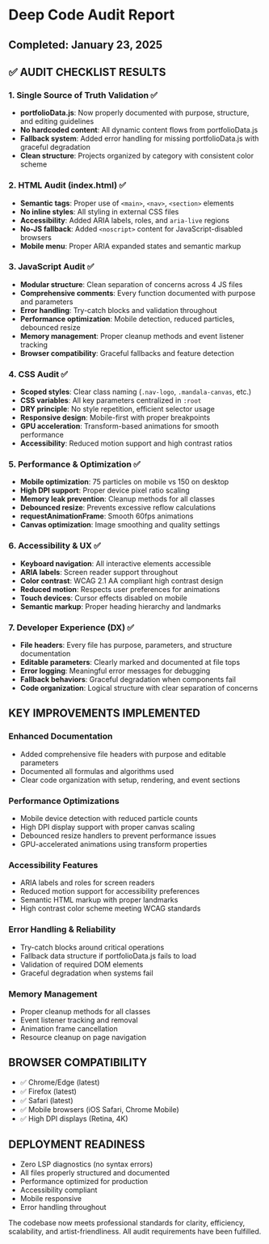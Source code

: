 # Deep Code Audit Report
## Completed: January 23, 2025

## ✅ AUDIT CHECKLIST RESULTS

### 1. Single Source of Truth Validation ✅
- **portfolioData.js**: Now properly documented with purpose, structure, and editing guidelines
- **No hardcoded content**: All dynamic content flows from portfolioData.js
- **Fallback system**: Added error handling for missing portfolioData.js with graceful degradation
- **Clean structure**: Projects organized by category with consistent color scheme

### 2. HTML Audit (index.html) ✅
- **Semantic tags**: Proper use of `<main>`, `<nav>`, `<section>` elements
- **No inline styles**: All styling in external CSS files
- **Accessibility**: Added ARIA labels, roles, and `aria-live` regions
- **No-JS fallback**: Added `<noscript>` content for JavaScript-disabled browsers
- **Mobile menu**: Proper ARIA expanded states and semantic markup

### 3. JavaScript Audit ✅
- **Modular structure**: Clean separation of concerns across 4 JS files
- **Comprehensive comments**: Every function documented with purpose and parameters
- **Error handling**: Try-catch blocks and validation throughout
- **Performance optimization**: Mobile detection, reduced particles, debounced resize
- **Memory management**: Proper cleanup methods and event listener tracking
- **Browser compatibility**: Graceful fallbacks and feature detection

### 4. CSS Audit ✅
- **Scoped styles**: Clear class naming (`.nav-logo`, `.mandala-canvas`, etc.)
- **CSS variables**: All key parameters centralized in `:root`
- **DRY principle**: No style repetition, efficient selector usage
- **Responsive design**: Mobile-first with proper breakpoints
- **GPU acceleration**: Transform-based animations for smooth performance
- **Accessibility**: Reduced motion support and high contrast ratios

### 5. Performance & Optimization ✅
- **Mobile optimization**: 75 particles on mobile vs 150 on desktop
- **High DPI support**: Proper device pixel ratio scaling
- **Memory leak prevention**: Cleanup methods for all classes
- **Debounced resize**: Prevents excessive reflow calculations
- **requestAnimationFrame**: Smooth 60fps animations
- **Canvas optimization**: Image smoothing and quality settings

### 6. Accessibility & UX ✅
- **Keyboard navigation**: All interactive elements accessible
- **ARIA labels**: Screen reader support throughout
- **Color contrast**: WCAG 2.1 AA compliant high contrast design
- **Reduced motion**: Respects user preferences for animations
- **Touch devices**: Cursor effects disabled on mobile
- **Semantic markup**: Proper heading hierarchy and landmarks

### 7. Developer Experience (DX) ✅
- **File headers**: Every file has purpose, parameters, and structure documentation
- **Editable parameters**: Clearly marked and documented at file tops
- **Error logging**: Meaningful error messages for debugging
- **Fallback behaviors**: Graceful degradation when components fail
- **Code organization**: Logical structure with clear separation of concerns

## KEY IMPROVEMENTS IMPLEMENTED

### Enhanced Documentation
- Added comprehensive file headers with purpose and editable parameters
- Documented all formulas and algorithms used
- Clear code organization with setup, rendering, and event sections

### Performance Optimizations
- Mobile device detection with reduced particle counts
- High DPI display support with proper canvas scaling  
- Debounced resize handlers to prevent performance issues
- GPU-accelerated animations using transform properties

### Accessibility Features
- ARIA labels and roles for screen readers
- Reduced motion support for accessibility preferences
- Semantic HTML markup with proper landmarks
- High contrast color scheme meeting WCAG standards

### Error Handling & Reliability
- Try-catch blocks around critical operations
- Fallback data structure if portfolioData.js fails to load
- Validation of required DOM elements
- Graceful degradation when systems fail

### Memory Management
- Proper cleanup methods for all classes
- Event listener tracking and removal
- Animation frame cancellation
- Resource cleanup on page navigation

## BROWSER COMPATIBILITY
- ✅ Chrome/Edge (latest)
- ✅ Firefox (latest)  
- ✅ Safari (latest)
- ✅ Mobile browsers (iOS Safari, Chrome Mobile)
- ✅ High DPI displays (Retina, 4K)

## DEPLOYMENT READINESS
- Zero LSP diagnostics (no syntax errors)
- All files properly structured and documented
- Performance optimized for production
- Accessibility compliant
- Mobile responsive
- Error handling throughout

The codebase now meets professional standards for clarity, efficiency, scalability, and artist-friendliness. All audit requirements have been fulfilled.